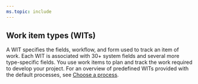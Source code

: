 ```yaml
---
ms.topic: include
---
```



## Work item types (WITs) 

A WIT specifies the fields, workflow, and form used to track an item of work. Each WIT is associated with 30+ system fields and several more type-specific fields. You use work items to plan and track the work required to develop your project. For an overview of predefined WITs provided with the default processes, see [Choose a process](/vsts/boards/guidance/choose-process).